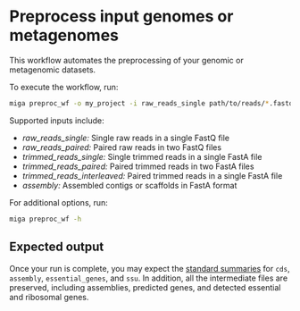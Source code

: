 # Preprocess input genomes or metagenomes

This workflow automates the preprocessing of your genomic or metagenomic
datasets.

To execute the workflow, run:

```bash
miga preproc_wf -o my_project -i raw_reads_single path/to/reads/*.fastq
```

Supported inputs include:

* *raw_reads_single:* Single raw reads in a single FastQ file
* *raw_reads_paired:* Paired raw reads in two FastQ files
* *trimmed_reads_single:* Single trimmed reads in a single FastA file
* *trimmed_reads_paired:* Paired trimmed reads in two FastA files
* *trimmed_reads_interleaved:* Paired trimmed reads in a single FastA file
* *assembly:* Assembled contigs or scaffolds in FastA format


For additional options, run:

```bash
miga preproc_wf -h
```

## Expected output

Once your run is complete, you may expect the [standard summaries](summaries.md)
for `cds`, `assembly`, `essential_genes`, and `ssu`. In addition, all the
intermediate files are preserved, including assemblies, predicted genes, and
detected essential and ribosomal genes.

